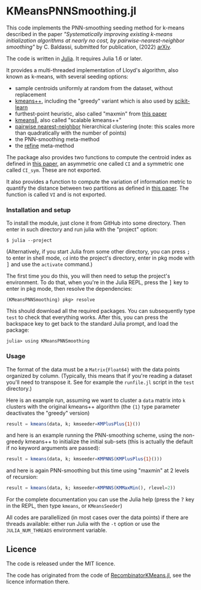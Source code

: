 # KMeansPNNSmoothing.jl

This code implements the PNN-smoothing seeding method for k-means described in the paper
*"Systematically improving existing k-means initialization algorithms
at nearly no cost, by pairwise-nearest-neighbor smoothing"* by C. Baldassi,
submitted for publication, (2022) [arXiv][pnns_paper].

The code is written in [Julia]. It requires Julia 1.6 or later.

It provides a multi-threaded implementation of Lloyd's algorithm, also known as k-means,
with several seeding options:
* sample centroids uniformly at random from the dataset, without replacement
* [kmeans++][km++], including the "greedy" variant which is also used by
  [scikit-learn][sklearnkmeans]
* furthest-point heuristic, also called "maxmin" from [this paper][maxmin]
* [kmeans‖][scalable], also called "scalable kmeans++"
* [pairwise nearest-neighbor][PNN] hierarchical clustering (note: this scales more
  than quadratically with the number of points)
* the PNN-smoothing meta-method
* the [refine][refine] meta-method

The package also provides two functions to compute the centroid index as defined in [this paper][CI],
an asymmetric one called `CI` and a symmetric one called `CI_sym`. These are not exported.

It also provides a function to compute the variation of information metric to quantify the
distance between two partitions as defined in [this paper][VI]. The function is called `VI` and is
not exported.

### Installation and setup

To install the module, just clone it from GitHub into some directory. Then enter in such directory
and run julia with the "project" option:

```
$ julia --project
```

(Alternatively, if you start Julia from some other directory, you can press <kbd>;</kbd> to enter
in shell mode, `cd` into the project's directory, enter in pkg mode with <kbd>]</kbd> and use the
`activate` command.)

The first time you do this, you will then need to setup the project's environment. To do that,
when you're in the Julia REPL, press the <kbd>]</kbd> key to enter in pkg mode, then resolve the
dependencies:

```
(KMeansPNNSmoothing) pkg> resolve
```

This should download all the required packages. You can subsequently type `test` to check that
everything works. After this, you can press the backspace key to get back to the standard Julia
prompt, and load the package:

```
julia> using KMeansPNNSmoothing
```

### Usage

The format of the data must be a `Matrix{Float64}` with the data points organized by column.
(Typically, this means that if you're reading a dataset you'll need to transpose it. See for
example the `runfile.jl` script in the `test` directory.)

Here is an example run, assuming we want to cluster a `data` matrix into `k` clusters with
the original kmeans++ algorithm (the `{1}` type parameter deactivates the "greedy" version)
```julia
result = kmeans(data, k; kmseeder=KMPlusPlus{1}())
```
and here is an example running the PNN-smoothing scheme, using the non-greedy kmeans++ to
initialize the initial sub-sets (this is actually the default if no keyword arguments are
passed):
```julia
result = kmeans(data, k; kmseeder=KMPNNS(KMPlusPlus{1}()))
```
and here is again PNN-smoothing but this time using "maxmin" at 2 levels of recursion:
```julia
result = kmeans(data, k; kmseeder=KMPNNS(KMMaxMin(), rlevel=2))
```

For the complete documentation you can use the Julia help (press the <kbd>?</kbd> key in
the REPL, then type `kmeans`, or `KMeansSeeder`)

All codes are parallellized (in most cases over the data points) if there are threads
available: either run Julia with the `-t` option or use the `JULIA_NUM_THREADS` environment
variable.

## Licence

The code is released under the MIT licence.

The code has originated from the code of [RecombinatorKMeans.jl][reckmeans_repo], see the
licence information there.

[pnns_paper]: https://arxiv.org/abs/2202.03949
[Julia]: https://julialang.org
[km++]: https://scholar.google.com/scholar?cluster=16794944444927209316
[sklearnkmeans]: https://github.com/scikit-learn/scikit-learn/blob/master/sklearn/cluster/_kmeans.py
[maxmin]: https://ieeexplore.ieee.org/document/329844
[scalable]: https://arxiv.org/abs/1203.6402
[PNN]: https://ieeexplore.ieee.org/document/35395
[refine]: http://citeseerx.ist.psu.edu/viewdoc/download?doi=10.1.1.50.8528&rep=rep1&type=pdf
[CI]: https://www.sciencedirect.com/science/article/abs/pii/S0031320314001150
[VI]: https://www.sciencedirect.com/science/article/pii/S0047259X06002016?via%3Dihub
[reckmeans_repo]: https://github.com/carlobaldassi/RecombinatorKMeans.jl
